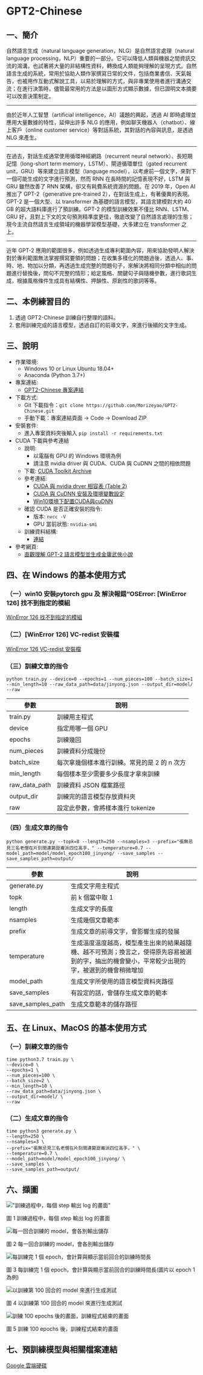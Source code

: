 # GPT2-Chinese

## 一、簡介
自然語言生成（natural language generation，NLG）是自然語言處理（natural language processing，NLP）重要的一部分。它可以降低人類與機器之間資訊交流的鴻溝，也試著將大量的非結構性資料，轉換成人類能夠理解的呈現方式。自然語言生成的系統，常用於協助人類作家撰寫日常的文件，包括商業書信、天氣報告，也被用作互動式解說工具，以易於理解的方式，與非專業使用者進行溝通交流；在進行決策時，儘管最常用的方法是以圖形方式顯示數據，但已證明文本摘要可以改善決策制定。
***
由於近年人工智慧（artificial intelligence，AI）議題的興起，透過 AI 即時處理並應用大量數據的特性，延伸出許多 NLG 的應用，例如聊天機器人（chatbot）、線上客戶（online customer service）等對話系統，其對話的內容與訊息，是透過 NLG 來產生。
***
在過去，對話生成通常使用循環神經網路（recurrent neural network）、長短期記憶（long-short term memory，LSTM）、閘道循環單位（gated recurrent unit，GRU）等來建立語言模型（language model），以考慮前一個文字，來對下一個可能生成的文字進行預測，然而 RNN 在長時間的記憶表現不好，LSTM 與 GRU 雖然改善了 RNN 架構，卻又有耗費系統資源的問題。在 2019 年，Open AI 推出了 GPT-2（generative pre-trained 2），在對話生成上，有著優異的表現。GPT-2 是一個大型、以 transformer 為基礎的語言模型，其語言建模對大約 40 GB 的超大語料庫進行了預訓練。GPT-2 的模型訓練效果不僅比 RNN、LSTM、GRU 好，且對上下文的文句預測精準度更佳，徹底改變了自然語言處理的生態；現今主流自然語言生成領域的機器學習模型基礎，大多建立在 transformer 之上。
***
近年 GPT-2 應用的範圍很多，例如透過生成專利範圍內容，用來協助發明人解決對於專利範圍無法掌握撰寫要領的問題；在收集多樣化的問題過後，透過人、事、時、地、物加以分類，再透過生成完整的問題句子，來解決將相同分類中相似的問題進行替換後，問句不完整的情形；給定風格、關鍵句子與隨機參數，進行歌詞生成，根據風格條件生成具有結構性、押韻性、原創性的歌詞等等。

## 二、本例練習目的
1. 透過 GPT2-Chinese 訓練自行整理的語料。
2. 套用訓練完成的語言模型，透過自訂的前導文字，來進行後續的文字生成。

## 三、說明
- 作業環境:
  - Windows 10 or Linux Ubuntu 18.04+
  - Anaconda (Python 3.7+)
- 專案連結:
  - [GPT2-Chinese 專案連結](https://github.com/Morizeyao/GPT2-Chinese "GPT2-Chinese 專案連結")
- 下載方式:
  - Git 下載指令：```git clone https://github.com/Morizeyao/GPT2-Chinese.git```
  - 手動下載：專案連結頁面 -> Code -> Download ZIP
- 安裝套件:
  - 進入專案資料夾後輸入 ```pip install -r requirements.txt```
- CUDA 下載與參考連結
  - 說明:
    - 以電腦有 GPU 的 Windows 環境為例
    - 請注意 nvidia driver 與 CUDA、CUDA 與 CuDNN 之間的相依問題
  - 下載: [CUDA Toolkit Archive](https://developer.nvidia.com/cuda-toolkit-archive "CUDA Toolkit Archive") 
  - 參考連結: 
    - [CUDA 與 nvidia drver 相容表 (Table 2)](https://docs.nvidia.com/cuda/cuda-toolkit-release-notes/index.html "CUDA 與 nvidia drver 相容表 (Table 2)")
    - [CUDA 與 CuDNN 安裝及環境變數設定](https://qqmanlin.medium.com/cuda-%E8%88%87-cudnn-%E5%AE%89%E8%A3%9D-e982d92162af "CUDA 與 CuDNN 安裝及環境變數設定")
    - [Win10環境下配置CUDA與cuDNN](https://dotblogs.com.tw/CYLcode/2018/09/20/163005 "Win10環境下配置CUDA與cuDNN")
  - 確認 CUDA 是否正確安裝的指令:
    - 版本: ```nvcc -V```
    - GPU 當前狀態: ```nvidia-smi```
  - 訓練資料結構:
    - [連結](https://github.com/Morizeyao/GPT2-Chinese/blob/master/train.json "連結")
- 參考網頁:
  - [直觀理解 GPT-2 語言模型並生成金庸武俠小說](https://leemeng.tw/gpt2-language-model-generate-chinese-jing-yong-novels.html "直觀理解 GPT-2 語言模型並生成金庸武俠小說")

## 四、在 Windows 的基本使用方式

### （一）win10 安裝pytorch gpu 及 解決報錯“OSError: [WinError 126] 找不到指定的模組
[WinError 126 找不到指定的模組](https://www.mdeditor.tw/pl/pndo/zh-tw "WinError 126 找不到指定的模組")

### （二）[WinError 126] VC-redist 安裝檔
[WinError 126 VC-redist 安裝檔](https://download.visualstudio.microsoft.com/download/pr/89a3b9df-4a09-492e-8474-8f92c115c51d/B1A32C71A6B7D5978904FB223763263EA5A7EB23B2C44A0D60E90D234AD99178/VC_redist.x64.exe "WinError 126 VC-redist 安裝檔")

### （三）訓練文章的指令
```
python train.py --device=0 --epochs=1 --num_pieces=100 --batch_size=1 --min_length=10 --raw_data_path=data/jinyong.json --output_dir=model/ --raw 
```
| 參數 | 說明 |
| ------ | ------ |
| train.py | 訓練用主程式 |
| device | 指定用哪一個 GPU |
| epochs | 訓練幾回 |
| num_pieces | 訓練資料分成幾份 |
| batch_size | 每次拿幾個樣本進行訓練。常見的是 2 的 n 次方 |
| min_length | 每個樣本至少需要多少長度才拿來訓練 |
| raw_data_path | 訓練資料 JSON 檔案路徑 |
| output_dir | 訓練完的語言模型存放資料夾 |
| raw | 設定此參數，會將樣本進行 tokenize |

### （四）生成文章的指令
```
python generate.py --topk=8 --length=250 --nsamples=3 --prefix="張無忌見三名老僧在片刻間連斃崑崙派四位高手，" --temperature=0.7 --model_path=model/model_epoch100_jinyong/ --save_samples --save_samples_path=output/
```
| 參數 | 說明 |
| ------ | ------ |
| generate.py | 生成文字用主程式 |
| topk | 前 k 個當中取 1 |
| length | 生成文字的長度 |
| nsamples | 生成幾個文章範本 |
| prefix | 生成文章的前導文字，會影響生成的發展 |
| temperature | 生成溫度溫度越高，模型產生出來的結果越隨機、越不可預測；換言之，使得原先容易被選到的字，抽出的機會變小，平常較少出現的字，被選到的機會稍微增加 |
| model_path | 生成文字所使用的語言模型資料夾路徑 |
| save_samples | 有設定的話，會儲存生成文章的範本 |
| save_samples_path | 生成文章範本的儲存路徑 |

## 五、在 Linux、MacOS 的基本使用方式

### （一）訓練文章的指令
```
time python3.7 train.py \
--device=0 \
--epochs=1 \
--num_pieces=100 \
--batch_size=2 \
--min_length=10 \
--raw_data_path=data/jinyong.json \
--output_dir=model/ \
--raw 
```

### （二）生成文章的指令
```
time python3 generate.py \
--length=250 \
--nsamples=3 \
--prefix="張無忌見三名老僧在片刻間連斃崑崙派四位高手，" \
--temperature=0.7 \
--model_path=model/model_epoch100_jinyong/ \
--save_samples \
--save_samples_path=output/
```

## 六、擷圖
!["訓練過程中，每個 step 輸出 log 的畫面"](https://i.imgur.com/nIh2b7b.png "訓練過程中，每個 step 輸出 log 的畫面")

圖 1 訓練過程中，每個 step 輸出 log 的畫面

![每一回合訓練的 model，會各別輸出儲存](https://i.imgur.com/dUOe9ZI.png "每一回合訓練的 model，會各別輸出儲存")

圖 2 每一回合訓練的 model，會各別輸出儲存

![每訓練完 1 個 epoch，會計算與顯示當前回合的訓練時間長](https://i.imgur.com/apTVmn6.png "每訓練完 1 個 epoch，會計算與顯示當前回合的訓練時間長")

圖 3 每訓練完 1 個 epoch，會計算與顯示當前回合的訓練時間長(圖片以 epoch 1 為例)

![以訓練第 100 回合的 model 來進行生成測試](https://i.imgur.com/0Rq0oK5.png "以訓練第 100 回合的 model 來進行生成測試")

圖 4 以訓練第 100 回合的 model 來進行生成測試

![訓練 100 epochs 後的畫面，訓練程式結束的畫面](https://i.imgur.com/NEx0J0H.png "訓練 100 epochs 後的畫面，訓練程式結束的畫面")

圖 5 訓練 100 epochs 後，訓練程式結束的畫面

## 七、預訓練模型與相關檔案連結
[Google 雲端硬碟](https://drive.google.com/drive/folders/1EmqZsb3Lp_M7ftSiKVgHC6xIiWQVmDBe?usp=sharing "Google 雲端硬碟")